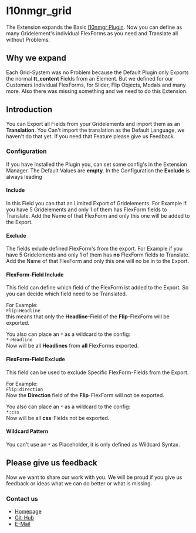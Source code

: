 # l10nmgr_grid
The Extension expands the Basic [l10nmgr Plugin](http://typo3.org/extensions/repository/view/l10nmgr). Now you can define as many Gridelement's individual FlexForms as you need and Translate all without Problems.

## Why we expand
Each Grid-System was no Problem because the Default Plugin only Exports the normal **tt_content** Fields from an Element.
But we defined for our Customers Individual FlexForms, for Slider, Flip Objects, Modals and many more.
Also there was missing something and we need to do this Extension.

## Introduction
You can Export all Fields from your Gridelements and import them as an **Translation**. You Can't import the translation as the Default Language, we haven't do that yet. If you need that Feature please give us Feedback.

### Configuration
If you have Installed the Plugin you, can set some config's in the Extension Manager. The Default Values are **empty**.
In the Configuration the **Exclude** is always leading

#### Include
In this Field you can that an Limited Export of Gridelements. For Example if you have 5 Gridelements and only 1 of them has FlexForm fields to Translate. Add the Name of that FlexForm and only this one will be added to the Export.

#### Exclude
The fields exlude defined FlexForm's from the export.
For Example if you have 5 Gridelements and only 1 of them has **no** FlexForm fields to Translate. Add the Name of that FlexForm and only this one will no be in to the Export.

#### FlexForm-Field Include
This field can define which field of the FlexForm ist added to the Export. So you can decide which field need to be Translated.

For Example:<br/>
``Flip:Headline``<br/>
this means that only the **Headline**-Field of the **Flip**-FlexForm will be exported.

You also can place an ``*`` as a wildcard to the config:<br/>
`*:Headline`<br/>
Now will be all **Headlines** from **all** FlexForms exported.

#### FlexForm-Field Exclude
This field can be used to exclude Specific FlexForm-Fields from the Export.

For Example:<br/>
``Flip:direction``<br/>
Now the **Direction** field of the **Flip**-FlexForm will not be exported.

You also can place an ``*`` as a wildcard to the config:<br/>
`*:css`<br/>
Now will be all **css**-Fields not be exported.

#### Wildcard Pattern
You can't use an ``*`` as Placeholder, it is only defined as Wildcard Syntax.

## Please give us feedback
Now we want to share our work with you.
We will be proud if you give us feedback or ideas what we can do better or what is missing.

### Contact us
- [Homepage](http://web-kon.de)
- [Git-Hub](https://bitbucket.org/gutenberghaus/l10nmgr_ext)
- [E-Mail](mailto:technik@web-kon.de)
